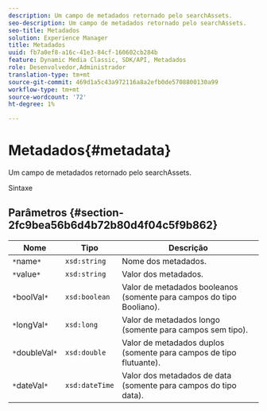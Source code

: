 ```yaml
---
description: Um campo de metadados retornado pelo searchAssets.
seo-description: Um campo de metadados retornado pelo searchAssets.
seo-title: Metadados
solution: Experience Manager
title: Metadados
uuid: fb7a0ef8-a16c-41e3-84cf-160602cb284b
feature: Dynamic Media Classic, SDK/API, Metadados
role: Desenvolvedor,Administrador
translation-type: tm+mt
source-git-commit: 469d1a5c43a972116a8a2efb0de5708800130a99
workflow-type: tm+mt
source-wordcount: '72'
ht-degree: 1%

---
```



# Metadados{#metadata}

Um campo de metadados retornado pelo searchAssets.

Sintaxe

## Parâmetros {#section-2fc9bea56b6d4b72b80d4f04c5f9b862}

| Nome | Tipo | Descrição |
|---|---|---|
| `*`name`*` | `xsd:string` | Nome dos metadados. |
| `*`value`*` | `xsd:string` | Valor dos metadados. |
| `*`boolVal`*` | `xsd:boolean` | Valor de metadados booleanos (somente para campos do tipo Booliano). |
| `*`longVal`*` | `xsd:long` | Valor de metadados longo (somente para campos sem tipo). |
| `*`doubleVal`*` | `xsd:double` | Valor de metadados duplos (somente para campos de tipo flutuante). |
| `*`dateVal`*` | `xsd:dateTime` | Valor dos metadados de data (somente para campos do tipo data). |

